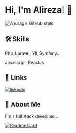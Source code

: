 # Hi, I'm Alireza! 👋

![Anurag's GitHub stats](https://github-readme-stats.vercel.app/api?username=anuraghazra&show_icons=true&theme=dracula)

## 🛠 Skills
Php, Laravel, YII, Symfony...

Javascript, ReactJs

## 🔗 Links
[![linkedin](https://img.shields.io/badge/linkedin-0A66C2?style=for-the-badge&logo=linkedin&logoColor=white)](https://www.linkedin.com/in/alireza-mirfakhraei-a60b89216)


## 🚀 About Me
I'm a full stack developer...




[![Readme Card](https://github-readme-stats.vercel.app/api/pin/?username=Alirezamirfakhraei&repo=_crypto)](https://github.com/anuraghazra/github-readme-stats)
